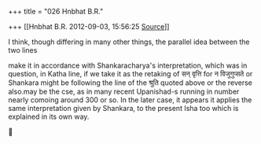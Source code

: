 +++
title = "026 Hnbhat B.R."

+++
[[Hnbhat B.R.	2012-09-03, 15:56:25 [Source](https://groups.google.com/g/bvparishat/c/pudQ3KbSyGg)]]



I think, though differing in many other things, the parallel idea between the two lines

  

make it in accordance with Shankaracharya's interpretation, which was in question, in Katha line, if we take it as the retaking of सन् वृत्ति for न विजुगुप्सते or Shankara might be following the line of the श्रुति quoted above or the reverse also.may be the cse, as in many recent Upanishad-s running in number nearly comoing around 300 or so. In the later case, it appears it applies the same interpretation given by Shankara, to the present Isha too which is explained in its own way.



